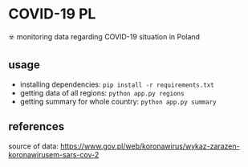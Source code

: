 # COVID-19 PL
☣️ monitoring data regarding COVID-19 situation in Poland

usage
-----

- installing dependencies: `pip install -r requirements.txt`
- getting data of all regions: `python app.py regions`
- getting summary for whole country: `python app.py summary`

references
----------

source of data: https://www.gov.pl/web/koronawirus/wykaz-zarazen-koronawirusem-sars-cov-2
